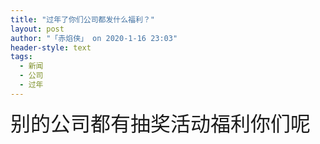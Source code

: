 ```yaml
---
title: "过年了你们公司都发什么福利？"
layout: post
author: "「赤焰侠」 on 2020-1-16 23:03"
header-style: text
tags:
  - 新闻
  - 公司
  - 过年
---
```


<head></head>
<body>
 <font size="6">别的公司都有抽奖活动福利你们呢</font>
 <br>
</body>


